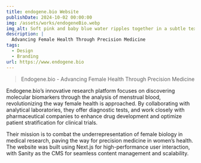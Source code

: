```yaml
---
title: endogene.bio Website
publishDate: 2024-10-02 00:00:00
img: /assets/works/endogeneBio.webp
img_alt: Soft pink and baby blue water ripples together in a subtle texture.
description: |
  Advancing Female Health Through Precision Medicine
tags:
  - Design
  - Branding
url: https://www.endogene.bio
---
```


> Endogene.bio - Advancing Female Health Through Precision Medicine

Endogene.bio’s innovative research platform focuses on discovering molecular biomarkers through the analysis of menstrual blood, revolutionizing the way female health is approached. By collaborating with analytical laboratories, they offer diagnostic tests, and work closely with pharmaceutical companies to enhance drug development and optimize patient stratification for clinical trials.

Their mission is to combat the underrepresentation of female biology in medical research, paving the way for precision medicine in women’s health. The website was built using Next.js for high-performance user interaction, with Sanity as the CMS for seamless content management and scalability.

